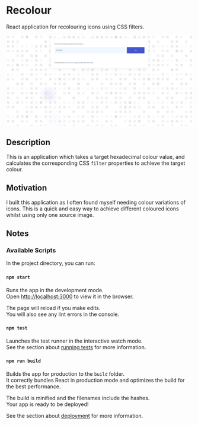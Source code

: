 # Recolour

React application for recolouring icons using CSS filters.

![Recolour](documentation/recolour.jpg)

## Description

This is an application which takes a target hexadecimal colour value, and calculates the corresponding CSS `filter` properties to achieve the target colour.

## Motivation

I built this application as I often found myself needing colour variations of icons. This is a quick and easy way to achieve different coloured icons whilst using only one source image.

## Notes

### Available Scripts

In the project directory, you can run:

#### `npm start`

Runs the app in the development mode.\
Open [http://localhost:3000](http://localhost:3000) to view it in the browser.

The page will reload if you make edits.\
You will also see any lint errors in the console.

#### `npm test`

Launches the test runner in the interactive watch mode.\
See the section about [running tests](https://facebook.github.io/create-react-app/docs/running-tests) for more information.

#### `npm run build`

Builds the app for production to the `build` folder.\
It correctly bundles React in production mode and optimizes the build for the best performance.

The build is minified and the filenames include the hashes.\
Your app is ready to be deployed!

See the section about [deployment](https://facebook.github.io/create-react-app/docs/deployment) for more information.
